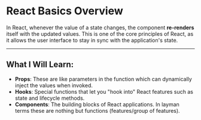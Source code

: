 # React Basics Overview

In React, whenever the value of a state changes, the component **re-renders** itself with the updated values. This is one of the core principles of React, as it allows the user interface to stay in sync with the application's state.

---

## What I Will Learn:
- **Props**: These are like parameters in the function which can dynamically inject the values when invoked.
- **Hooks**: Special functions that let you "hook into" React features such as state and lifecycle methods.
- **Components**: The building blocks of React applications. In layman terms these are nothing but functions (features/group of features).

